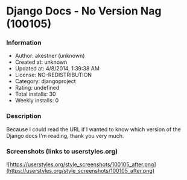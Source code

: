 # Django Docs - No Version Nag (100105)

### Information
- Author: akestner (unknown)
- Created at: unknown
- Updated at: 4/8/2014, 1:39:38 AM
- License: NO-REDISTRIBUTION
- Category: djangoproject
- Rating: undefined
- Total installs: 30
- Weekly installs: 0


### Description
Because I could read the URL if I wanted to know which version of the Django docs I'm reading, thank you very much.


### Screenshots (links to userstyles.org)
![https://userstyles.org/style_screenshots/100105_after.png](https://userstyles.org/style_screenshots/100105_after.png)



